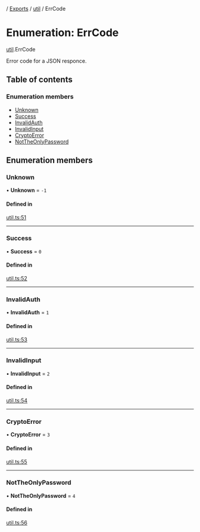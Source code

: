 [](../README.md) / [Exports](../modules.md) / [util](../modules/util.md) / ErrCode

# Enumeration: ErrCode

[util](../modules/util.md).ErrCode

Error code for a JSON responce.

## Table of contents

### Enumeration members

- [Unknown](util.ErrCode.md#unknown)
- [Success](util.ErrCode.md#success)
- [InvalidAuth](util.ErrCode.md#invalidauth)
- [InvalidInput](util.ErrCode.md#invalidinput)
- [CryptoError](util.ErrCode.md#cryptoerror)
- [NotTheOnlyPassword](util.ErrCode.md#nottheonlypassword)

## Enumeration members

### Unknown

• **Unknown** = `-1`

#### Defined in

[util.ts:51](https://github.com/ieigen/eigen_service/blob/1208a86/src/util.ts#L51)

___

### Success

• **Success** = `0`

#### Defined in

[util.ts:52](https://github.com/ieigen/eigen_service/blob/1208a86/src/util.ts#L52)

___

### InvalidAuth

• **InvalidAuth** = `1`

#### Defined in

[util.ts:53](https://github.com/ieigen/eigen_service/blob/1208a86/src/util.ts#L53)

___

### InvalidInput

• **InvalidInput** = `2`

#### Defined in

[util.ts:54](https://github.com/ieigen/eigen_service/blob/1208a86/src/util.ts#L54)

___

### CryptoError

• **CryptoError** = `3`

#### Defined in

[util.ts:55](https://github.com/ieigen/eigen_service/blob/1208a86/src/util.ts#L55)

___

### NotTheOnlyPassword

• **NotTheOnlyPassword** = `4`

#### Defined in

[util.ts:56](https://github.com/ieigen/eigen_service/blob/1208a86/src/util.ts#L56)

